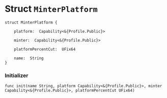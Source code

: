 # Struct `MinterPlatform`

```cadence
struct MinterPlatform {

    platform:  Capability<&{Profile.Public}>

    minter:  Capability<&{Profile.Public}>

    platformPercentCut:  UFix64

    name:  String
}
```


### Initializer

```cadence
func init(name String, platform Capability<&{Profile.Public}>, minter Capability<&{Profile.Public}>, platformPercentCut UFix64)
```


